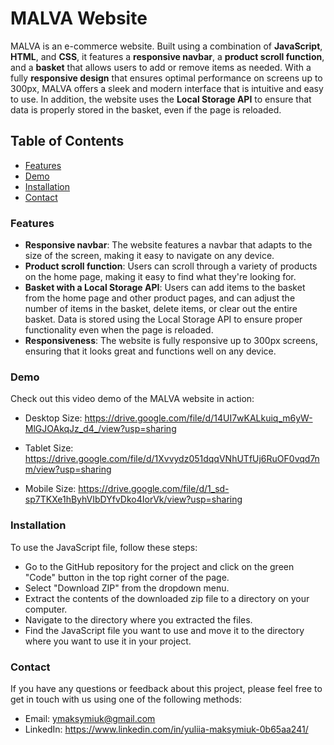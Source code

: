 # MALVA Website
MALVA is an e-commerce website. Built using a combination of **JavaScript**, **HTML**, and **CSS**, it features a **responsive navbar**, a **product scroll function**, and a **basket** that allows users to add or remove items as needed. With a fully **responsive design** that ensures optimal performance on screens up to 300px, MALVA offers a sleek and modern interface that is intuitive and easy to use. In addition, the website uses the **Local Storage API** to ensure that data is properly stored in the basket, even if the page is reloaded.

## Table of Contents
- [Features](#features)<br>
- [Demo](#demo)<br>
- [Installation](#installation)<br>
- [Contact](#contact)<br>

### Features
- **Responsive navbar**: The website features a navbar that adapts to the size of the screen, making it easy to navigate on any device.
- **Product scroll function**: Users can scroll through a variety of products on the home page, making it easy to find what they're looking for.
- **Basket with a Local Storage API**: Users can add items to the basket from the home page and other product pages, and can adjust the number of items in the basket, delete items, or clear out the entire basket. Data is stored using the Local Storage API to ensure proper functionality even when the page is reloaded.
- **Responsiveness**: The website is fully responsive up to 300px screens, ensuring that it looks great and functions well on any device.

### Demo
Check out this video demo of the MALVA website in action:

- Desktop Size:
https://drive.google.com/file/d/14UI7wKALkuiq_m6yW-MlGJOAkqJz_d4_/view?usp=sharing

- Tablet Size:
https://drive.google.com/file/d/1Xvvydz051dqqVNhUTfUj6RuOF0vqd7nm/view?usp=sharing

- Mobile Size:
https://drive.google.com/file/d/1_sd-sp7TKXe1hByhVIbDYfvDko4IorVk/view?usp=sharing

### Installation
To use the JavaScript file, follow these steps:

- Go to the GitHub repository for the project and click on the green "Code" button in the top right corner of the page.
- Select "Download ZIP" from the dropdown menu.
- Extract the contents of the downloaded zip file to a directory on your computer.
- Navigate to the directory where you extracted the files.
- Find the JavaScript file you want to use and move it to the directory where you want to use it in your project.

### Contact

If you have any questions or feedback about this project, please feel free to get in touch with us using one of the following methods:

- Email: ymaksymiuk@gmail.com
- LinkedIn: https://www.linkedin.com/in/yuliia-maksymiuk-0b65aa241/ 
